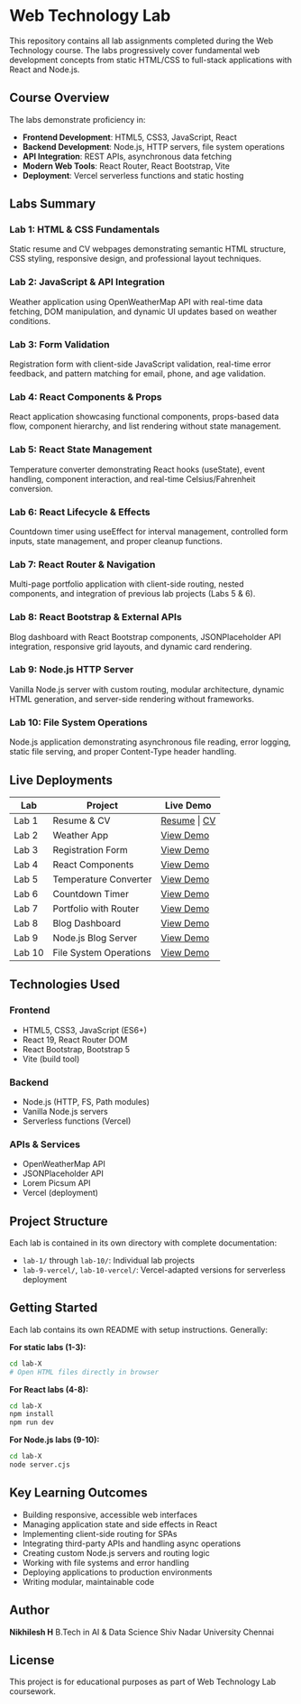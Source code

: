 # Web Technology Lab

This repository contains all lab assignments completed during the Web Technology course. The labs progressively cover fundamental web development concepts from static HTML/CSS to full-stack applications with React and Node.js.

## Course Overview

The labs demonstrate proficiency in:
- **Frontend Development**: HTML5, CSS3, JavaScript, React
- **Backend Development**: Node.js, HTTP servers, file system operations
- **API Integration**: REST APIs, asynchronous data fetching
- **Modern Web Tools**: React Router, React Bootstrap, Vite
- **Deployment**: Vercel serverless functions and static hosting

## Labs Summary

### Lab 1: HTML & CSS Fundamentals
Static resume and CV webpages demonstrating semantic HTML structure, CSS styling, responsive design, and professional layout techniques.

### Lab 2: JavaScript & API Integration
Weather application using OpenWeatherMap API with real-time data fetching, DOM manipulation, and dynamic UI updates based on weather conditions.

### Lab 3: Form Validation
Registration form with client-side JavaScript validation, real-time error feedback, and pattern matching for email, phone, and age validation.

### Lab 4: React Components & Props
React application showcasing functional components, props-based data flow, component hierarchy, and list rendering without state management.

### Lab 5: React State Management
Temperature converter demonstrating React hooks (useState), event handling, component interaction, and real-time Celsius/Fahrenheit conversion.

### Lab 6: React Lifecycle & Effects
Countdown timer using useEffect for interval management, controlled form inputs, state management, and proper cleanup functions.

### Lab 7: React Router & Navigation
Multi-page portfolio application with client-side routing, nested components, and integration of previous lab projects (Labs 5 & 6).

### Lab 8: React Bootstrap & External APIs
Blog dashboard with React Bootstrap components, JSONPlaceholder API integration, responsive grid layouts, and dynamic card rendering.

### Lab 9: Node.js HTTP Server
Vanilla Node.js server with custom routing, modular architecture, dynamic HTML generation, and server-side rendering without frameworks.

### Lab 10: File System Operations
Node.js application demonstrating asynchronous file reading, error logging, static file serving, and proper Content-Type header handling.

## Live Deployments

| Lab | Project | Live Demo |
|-----|---------|-----------|
| Lab 1 | Resume & CV | [Resume](https://web-tech-lab-1.vercel.app/resume.html) \| [CV](https://web-tech-lab-1.vercel.app/cv.html) |
| Lab 2 | Weather App | [View Demo](https://web-tech-lab-2.vercel.app/weather.html) |
| Lab 3 | Registration Form | [View Demo](https://web-tech-lab-3-one.vercel.app/form.html) |
| Lab 4 | React Components | [View Demo](https://web-tech-lab-4-i4utqckn6-nikgrindings-projects.vercel.app/) |
| Lab 5 | Temperature Converter | [View Demo](https://web-tech-lab-5.vercel.app/) |
| Lab 6 | Countdown Timer | [View Demo](https://web-tech-lab-6.vercel.app/) |
| Lab 7 | Portfolio with Router | [View Demo](https://web-tech-lab-7.vercel.app/) |
| Lab 8 | Blog Dashboard | [View Demo](https://web-tech-lab-8.vercel.app/) |
| Lab 9 | Node.js Blog Server | [View Demo](https://web-tech-lab-9.vercel.app/) |
| Lab 10 | File System Operations | [View Demo](https://web-tech-lab-10.vercel.app/) |

## Technologies Used

### Frontend
- HTML5, CSS3, JavaScript (ES6+)
- React 19, React Router DOM
- React Bootstrap, Bootstrap 5
- Vite (build tool)

### Backend
- Node.js (HTTP, FS, Path modules)
- Vanilla Node.js servers
- Serverless functions (Vercel)

### APIs & Services
- OpenWeatherMap API
- JSONPlaceholder API
- Lorem Picsum API
- Vercel (deployment)

## Project Structure

Each lab is contained in its own directory with complete documentation:
- `lab-1/` through `lab-10/`: Individual lab projects
- `lab-9-vercel/`, `lab-10-vercel/`: Vercel-adapted versions for serverless deployment

## Getting Started

Each lab contains its own README with setup instructions. Generally:

**For static labs (1-3):**
```bash
cd lab-X
# Open HTML files directly in browser
```

**For React labs (4-8):**
```bash
cd lab-X
npm install
npm run dev
```

**For Node.js labs (9-10):**
```bash
cd lab-X
node server.cjs
```

## Key Learning Outcomes

- Building responsive, accessible web interfaces
- Managing application state and side effects in React
- Implementing client-side routing for SPAs
- Integrating third-party APIs and handling async operations
- Creating custom Node.js servers and routing logic
- Working with file systems and error handling
- Deploying applications to production environments
- Writing modular, maintainable code

## Author

**Nikhilesh H**
B.Tech in AI & Data Science
Shiv Nadar University Chennai

## License

This project is for educational purposes as part of Web Technology Lab coursework.
